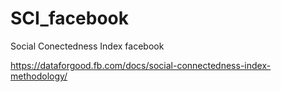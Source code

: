 # SCI_facebook
Social Conectedness Index facebook


https://dataforgood.fb.com/docs/social-connectedness-index-methodology/


